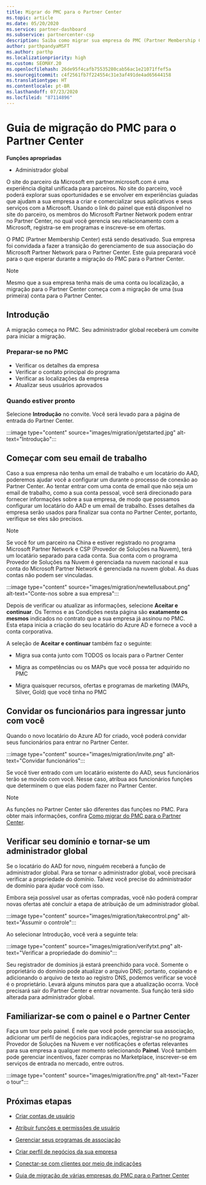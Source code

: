 ```yaml
---
title: Migrar do PMC para o Partner Center
ms.topic: article
ms.date: 05/20/2020
ms.service: partner-dashboard
ms.subservice: partnercenter-csp
description: Saiba como migrar sua empresa do PMC (Partner Membership Center) para o Partner Center.
author: parthpandyaMSFT
ms.author: parthp
ms.localizationpriority: high
ms.custom: SEOMAY.20
ms.openlocfilehash: 26de95f4cafb75535280cab56ac1e21071ffef5a
ms.sourcegitcommit: c4f2561fb7f224554c31e3af491de4ad65644158
ms.translationtype: HT
ms.contentlocale: pt-BR
ms.lasthandoff: 07/23/2020
ms.locfileid: "87114896"
---
```

# <a name="guide-to-migrating-from-pmc-to-partner-center"></a>Guia de migração do PMC para o Partner Center

**Funções apropriadas**

- Administrador global

O site do parceiro da Microsoft em partner.microsoft.com é uma experiência digital unificada para parceiros. No site do parceiro, você poderá explorar suas oportunidades e se envolver em experiências guiadas que ajudam a sua empresa a criar e comercializar seus aplicativos e seus serviços com a Microsoft. Usando o link do painel que está disponível no site do parceiro, os membros do Microsoft Partner Network podem entrar no Partner Center, no qual você gerencia seu relacionamento com a Microsoft, registra-se em programas e inscreve-se em ofertas.

O PMC (Partner Membership Center) está sendo desativado. Sua empresa foi convidada a fazer a transição do gerenciamento de sua associação do Microsoft Partner Network para o Partner Center. Este guia preparará você para o que esperar durante a migração do PMC para o Partner Center.

>[!NOTE]
>Mesmo que a sua empresa tenha mais de uma conta ou localização, a migração para o Partner Center começa com a migração de uma (sua primeira) conta para o Partner Center.

## <a name="get-started"></a>Introdução

A migração começa no PMC. Seu administrador global receberá um convite para iniciar a migração.

### <a name="prepare-in-pmc"></a>Preparar-se no PMC

- Verificar os detalhes da empresa
- Verificar o contato principal do programa
- Verificar as localizações da empresa
- Atualizar seus usuários aprovados

### <a name="when-youre-ready"></a>Quando estiver pronto

Selecione **Introdução** no convite. Você será levado para a página de entrada do Partner Center.

:::image type="content" source="images/migration/getstarted.jpg" alt-text="Introdução":::

## <a name="start-with-your-work-email"></a>Começar com seu email de trabalho

Caso a sua empresa não tenha um email de trabalho e um locatário do AAD, poderemos ajudar você a configurar um durante o processo de conexão ao Partner Center. Ao tentar entrar com uma conta de email que não seja um email de trabalho, como a sua conta pessoal, você será direcionado para fornecer informações sobre a sua empresa, de modo que possamos configurar um locatário do AAD e um email de trabalho. Esses detalhes da empresa serão usados para finalizar sua conta no Partner Center, portanto, verifique se eles são precisos.

>[!NOTE]
>Se você for um parceiro na China e estiver registrado no programa Microsoft Partner Network e CSP (Provedor de Soluções na Nuvem), terá um locatário separado para cada conta. Sua conta com o programa Provedor de Soluções na Nuvem é gerenciada na nuvem nacional e sua conta do Microsoft Partner Network é gerenciada na nuvem global. As duas contas não podem ser vinculadas.

:::image type="content" source="images/migration/newtellusabout.png" alt-text="Conte-nos sobre a sua empresa":::

Depois de verificar ou atualizar as informações, selecione **Aceitar e continuar**.
Os Termos e as Condições nesta página são **exatamente os mesmos** indicados no contrato que a sua empresa já assinou no PMC.  
Esta etapa inicia a criação do seu locatário do Azure AD e fornece a você a conta corporativa.

A seleção de **Aceitar e continuar** também faz o seguinte:

- Migra sua conta junto com TODOS os locais para o Partner Center

- Migra as competências ou os MAPs que você possa ter adquirido no PMC

- Migra quaisquer recursos, ofertas e programas de marketing (MAPs, Silver, Gold) que você tinha no PMC

## <a name="invite-employees-to-join-you"></a>Convidar os funcionários para ingressar junto com você

Quando o novo locatário do Azure AD for criado, você poderá convidar seus funcionários para entrar no Partner Center.

:::image type="content" source="images/migration/invite.png" alt-text="Convidar funcionários":::

Se você tiver entrado com um locatário existente do AAD, seus funcionários terão se movido com você. Nesse caso, atribua aos funcionários funções que determinem o que elas podem fazer no Partner Center. 

>[!NOTE] 
>As funções no Partner Center são diferentes das funções no PMC. Para obter mais informações, confira [Como migrar do PMC para o Partner Center](move-pmc-pc-map.md).

## <a name="verify-your-domain-and-become-a-global-admin"></a>Verificar seu domínio e tornar-se um administrador global  

Se o locatário do AAD for novo, ninguém receberá a função de administrador global. Para se tornar o administrador global, você precisará verificar a propriedade do domínio. Talvez você precise do administrador de domínio para ajudar você com isso.

Embora seja possível usar as ofertas compradas, você não poderá comprar novas ofertas até concluir a etapa de atribuição de um administrador global.

:::image type="content" source="images/migration/takecontrol.png" alt-text="Assumir o controle":::

Ao selecionar Introdução, você verá a seguinte tela:

:::image type="content" source="images/migration/verifytxt.png" alt-text="Verificar a propriedade do domínio":::

Seu registrador de domínios já estará preenchido para você. Somente o proprietário do domínio pode atualizar o arquivo DNS; portanto, copiando e adicionando o arquivo de texto ao registro DNS, podemos verificar se você é o proprietário. Levará alguns minutos para que a atualização ocorra. Você precisará sair do Partner Center e entrar novamente. Sua função terá sido alterada para administrador global.

## <a name="get-acquainted-with-your-dashboard-and-partner-center"></a>Familiarizar-se com o painel e o Partner Center

Faça um tour pelo painel. É nele que você pode gerenciar sua associação, adicionar um perfil de negócios para indicações, registrar-se no programa Provedor de Soluções na Nuvem e ver notificações e ofertas relevantes para sua empresa a qualquer momento selecionando **Painel**. Você também pode gerenciar incentivos, fazer compras no Marketplace, inscrever-se em serviços de entrada no mercado, entre outros.  

:::image type="content" source="images/migration/fre.png" alt-text="Fazer o tour":::

## <a name="next-steps"></a>Próximas etapas

- [Criar contas de usuário](create-user-accounts-and-set-permissions.md)

- [Atribuir funções e permissões de usuário](permissions-overview.md)

- [Gerenciar seus programas de associação](renew-mpn-offers.md)

- [Criar perfil de negócios da sua empresa](create-a-marketing-profile.md)

- [Conectar-se com clientes por meio de indicações](responding-to-referrals.md)

- [Guia de migração de várias empresas do PMC para o Partner Center](move-multiple-companies.md)
